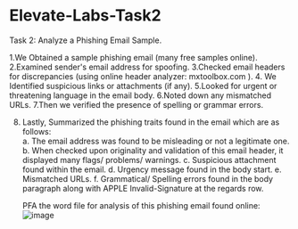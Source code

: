# Elevate-Labs-Task2
Task 2: Analyze a Phishing Email Sample.

1.We Obtained a sample phishing email (many free samples online).
2.Examined sender's email address for spoofing.
3.Checked email headers for discrepancies (using online header analyzer: mxtoolbox.com ).
4. We Identified suspicious links or attachments (if any).
5.Looked for urgent or threatening language in the email body.
6.Noted down any mismatched URLs.
7.Then we verified the presence of spelling or grammar errors.

8. Lastly, Summarized the phishing traits found in the email which are as follows:	
    a. The email address was found to be misleading or not a legitimate one.
    b. When checked upon originality and validation of this email header, it displayed many flags/ problems/ warnings.
    c. Suspicious attachment found within the email.
    d. Urgency message found in the body start.
    e. Mismatched URLs.
    f. Grammatical/ Spelling errors found in the body paragraph along with APPLE Invalid-Signature at the regards row.

   PFA the word file for analysis of this phishing email found online:
   ![image](https://github.com/user-attachments/assets/e6ffc70a-c0d1-4b5f-8d55-36ce66220123)

